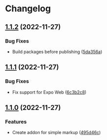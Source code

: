 # Changelog

## [1.1.2](https://github.com/larsmunkholm/biblo/compare/addon-simple-markup-v1.1.1...addon-simple-markup-v1.1.2) (2022-11-27)


### Bug Fixes

* Build packages before publishing ([5da356a](https://github.com/larsmunkholm/biblo/commit/5da356a714f0e2c8b6d14b3cc613ed210a361cf7))

## [1.1.1](https://github.com/larsmunkholm/biblo/compare/addon-simple-markup-v1.1.0...addon-simple-markup-v1.1.1) (2022-11-27)


### Bug Fixes

* Fix support for Expo Web ([6c3b2c8](https://github.com/larsmunkholm/biblo/commit/6c3b2c8acf120a4bb0eb20a8c562ad6ef245d00d))

## [1.1.0](https://github.com/larsmunkholm/biblo/compare/addon-simple-markup-v1.0.0...addon-simple-markup-v1.1.0) (2022-11-27)


### Features

* Create addon for simple markup ([495d46c](https://github.com/larsmunkholm/biblo/commit/495d46ce5ffe21cb97b47a7e3a06ca795e809898))

